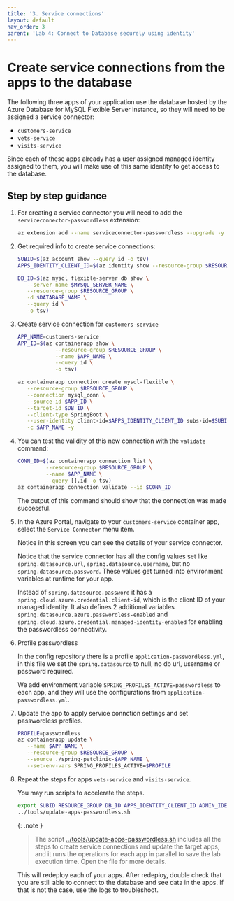 ```yaml
---
title: '3. Service connections'
layout: default
nav_order: 3
parent: 'Lab 4: Connect to Database securely using identity'
---
```


# Create service connections from the apps to the database

The following three apps of your application use the database hosted by the Azure Database for MySQL Flexible Server instance, so they will need to be assigned a service connector:

- `customers-service`
- `vets-service`
- `visits-service`

Since each of these apps already has a user assigned managed identity assigned to them, you will make use of this same identity to get access to the database.

## Step by step guidance

1. For creating a service connector you will need to add the `serviceconnector-passwordless` extension:

   ```bash
   az extension add --name serviceconnector-passwordless --upgrade -y
   ```

1. Get required info to create service connections:

   ```bash
   SUBID=$(az account show --query id -o tsv)
   APPS_IDENTITY_CLIENT_ID=$(az identity show --resource-group $RESOURCE_GROUP --name $APPS_IDENTITY --query clientId --output tsv)

   DB_ID=$(az mysql flexible-server db show \
      --server-name $MYSQL_SERVER_NAME \
      --resource-group $RESOURCE_GROUP \
      -d $DATABASE_NAME \
      --query id \
      -o tsv)
   ```

1. Create service connection for `customers-service`

   ```bash
   APP_NAME=customers-service
   APP_ID=$(az containerapp show \
               --resource-group $RESOURCE_GROUP \
               --name $APP_NAME \
               --query id \
               -o tsv)

   az containerapp connection create mysql-flexible \
      --resource-group $RESOURCE_GROUP \
      --connection mysql_conn \
      --source-id $APP_ID \
      --target-id $DB_ID \
      --client-type SpringBoot \
      --user-identity client-id=$APPS_IDENTITY_CLIENT_ID subs-id=$SUBID mysql-identity-id=$ADMIN_IDENTITY_RESOURCE_ID user-object-id=$AAD_USER_ID \
      -c $APP_NAME -y
   ```

1. You can test the validity of this new connection with the `validate` command:

   ```bash
   CONN_ID=$(az containerapp connection list \
            --resource-group $RESOURCE_GROUP \
            --name $APP_NAME \
            --query [].id -o tsv)
   az containerapp connection validate --id $CONN_ID
   ```

   The output of this command should show that the connection was made successful.

1. In the Azure Portal, navigate to your `customers-service` container app, select the `Service Connector` menu item.

   Notice in this screen you can see the details of your service connector.

   Notice that the service connector has all the config values set like `spring.datasource.url`, `spring.datasource.username`, but no `spring.datasource.password`. These values get turned into environment variables at runtime for your app.

   Instead of `spring.datasource.password` it has a `spring.cloud.azure.credential.client-id`, which is the client ID of your managed identity. It also defines 2 additional variables `spring.datasource.azure.passwordless-enabled` and `spring.cloud.azure.credential.managed-identity-enabled` for enabling the passwordless connectivity.

1. Profile passwordless

   In the config repository there is a profile `application-passwordless.yml`, in this file we set the `spring.datasource` to null, no db url, username or password required.

   We add environment variable `SPRING_PROFILES_ACTIVE=passwordless` to each app, and they will use the configurations from `application-passwordless.yml`.

1. Update the app to apply service connction settings and set passwordless profiles.

   ```bash
   PROFILE=passwordless
   az containerapp update \
      --name $APP_NAME \
      --resource-group $RESOURCE_GROUP \
      --source ./spring-petclinic-$APP_NAME \
      --set-env-vars SPRING_PROFILES_ACTIVE=$PROFILE
   ```

1. Repeat the steps for apps `vets-service` and `visits-service`.

   You may run scripts to accelerate the steps.

   ```bash
   export SUBID RESOURCE_GROUP DB_ID APPS_IDENTITY_CLIENT_ID ADMIN_IDENTITY_RESOURCE_ID AAD_USER_ID
   ../tools/update-apps-passwordless.sh
   ```

   {: .note }
   > The script [../tools/update-apps-passwordless.sh](https://github.com/Azure-Samples/java-microservices-aca-lab/blob/main/tools/update-apps-passwordless.sh) includes all the steps to create service connections and update the target apps, and it runs the operations for each app in parallel to save the lab execution time. Open the file for more details.

   This will redeploy each of your apps. After redeploy, double check that you are still able to connect to the database and see data in the apps. If that is not the case, use the logs to troubleshoot.
